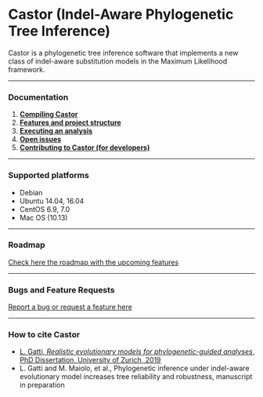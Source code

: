 # Castor (Indel-Aware Phylogenetic Tree Inference)

Castor is a phylogenetic tree inference software that implements a new class of indel-aware substitution models in the Maximum Likelihood framework.


---

### Documentation

1. **[Compiling Castor](./Compiling/Index)**
2. **[Features and project structure](./Features/Index)**
3. **[Executing an analysis](./Examples/Index)**
4. **[Open issues](./Issues/Index)**
5. **[Contributing to Castor (for developers)](./Developers/Index)**

---
### Supported platforms

- Debian
- Ubuntu 14.04, 16.04
- CentOS 6.9, 7.0
- Mac OS (10.13)

---
### Roadmap

[Check here the roadmap with the upcoming features](./Roadmap)

---
### Bugs and Feature Requests

[Report a bug or request a feature here](https://bitbucket.org/lorenzogatti89/castor/issues)

---

### How to cite Castor

- [L. Gatti, *Realistic evolutionary models for phylogenetic-guided analyses*, PhD Dissertation, University of Zurich, 2019](https://opac.nebis.ch/F/?local_base=NEBIS&CON_LNG=GER&func=find-b&find_code=SYS&request=011452190)
- L. Gatti and M. Maiolo, et al., Phylogenetic inference under indel-aware evolutionary model increases tree reliability and robustness, manuscript in preparation